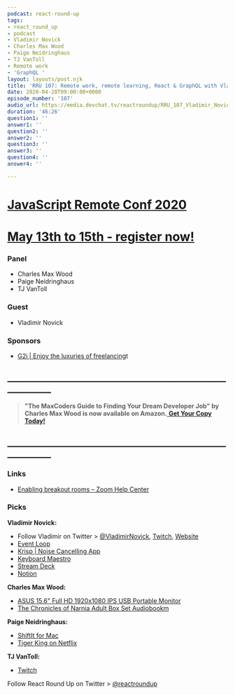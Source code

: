 ```yaml
---
podcast: react-round-up
tags:
- react_round_up
- podcast
- Vladimir Novick
- Charles Max Wood
- Paige Neidringhaus
- TJ VanToll
- Remote work
- 'GraphQL '
layout: layouts/post.njk
title: 'RRU 107: Remote work, remote learning, React & GraphQL with Vladimir Novick'
date: 2020-04-28T09:00:00+0000
episode_number: '107'
audio_url: https://media.devchat.tv/reactroundup/RRU_107_Vladimir_Novick.mp3
duration: '46:26'
question1: ''
answer1: ''
question2: ''
answer2: ''
question3: ''
answer3: ''
question4: ''
answer4: ''

---
```


# [JavaScript Remote Conf 2020](https://devchat.tv/conferences/javascript-remote-2020/ "JavaScript Remote Conf 2020")
# [May 13th to 15th - register now!](https://devchat.tv/conferences/javascript-remote-2020/ "JavaScript Remote Conf 2020")

### **Panel**

* Charles Max Wood
* Paige Neidringhaus
* TJ VanToll

### **Guest**

* Vladimir Novick

### **Sponsors**

* [G2i | Enjoy the luxuries of freelancing](https://www.g2i.co/?utm_source=React_Roundup&utm_medium=Podcast&utm_campaign=DevCha)t

## **____________________________________________________________**


> **"The MaxCoders Guide to Finding Your Dream Developer Job" by Charles Max Wood is now available on Amazon.**[ **Get Your Copy Today!**](https://www.amazon.com/gp/product/B081MBL5C9/ref=as_li_ss_tl?ie=UTF8&linkCode=sl1&tag=devchattv-20&linkId=9d61363241636e2546ef46abba198746&language=en_US)

## **____________________________________________________________**

### **Links**

* [Enabling breakout rooms – Zoom Help Center](https://support.zoom.us/hc/en-us/articles/206476093-Getting-Started-with-Video-Breakout-Rooms)


### **Picks**

**Vladimir Novick:**

* Follow Vladimir on Twitter > [@VladimirNovick](https://twitter.com/vladimirnovick?lang=en), [Twitch](https://www.twitch.tv/vnovick), [Website](https://vnovick.com/)
* [Event Loop](https://eventloop.ai/)
* [Krisp \| Noise Cancelling App](https://krisp.ai/)
* [Keyboard Maestro](https://www.keyboardmaestro.com/main/)
* [Stream Deck](https://www.elgato.com/en/gaming/stream-deck)
* [Notion](https://www.notion.so/)



**Charles Max Wood:**

* [ASUS 15.6" Full HD 1920x1080 IPS USB Portable Monitor](https://amzn.to/2yKOQKG)
* [The Chronicles of Narnia Adult Box Set Audiobookm](https://www.audible.com/pd/The-Chronicles-of-Narnia-Adult-Box-Set-Audiobook/0061999881)


**Paige Neidringhaus:**

* [ShiftIt for Mac](https://download.cnet.com/ShiftIt/3000-2072_4-76063682.html)
* [Tiger King on Netflix](https://www.netflix.com/title/81115994)


**TJ VanToll:**

* [Twitch](https://www.twitch.tv/)




Follow React Round Up on Twitter > [@reactroundup](https://twitter.com/reactroundup)